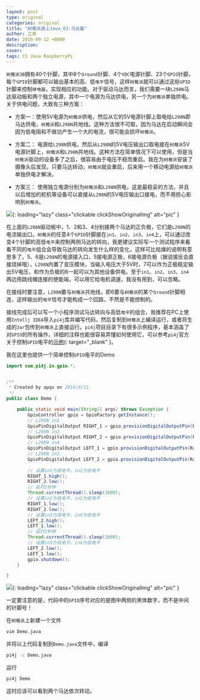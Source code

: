 ```yaml
---
layout: post
type: original
categories: original
title: "树莓派遇上Java_03-马达篇"
author: 立泉
date: 2016-09-12 +0800
description: 
cover: 
tags: CS Java RaspberryPi
---
```


`树莓派3B`拥有40个针脚，其中8个`Ground`针脚、4个`VDC`电源针脚、23个`GPIO`针脚，每个`GPIO`针脚都可以输出基本的高、低`电平`信号，这样`树莓派`就可以通过这些`GPIO`针脚来控制`继电器`，实现相应的功能。对于驱动马达而言，我们需要一块`L298N`马达驱动板和两个独立电源，其中一个电源为马达供电，另一个为`树莓派`单独供电。关于供电问题，大致有三种方案：

* 方案一：使用5V电源为`树莓派`供电，然后从它的5V电源针脚上取电给`L298N`即马达供电，`树莓派`和`L298N`共地线。这种方法很不可取，因为马达在启动瞬间会因为低电阻和不做功产生一个大的电流，很可能会损坏`树莓派`。

* 方案二：
电源给`L298N`供电，然后从`L298N`的5V电压输出口取电接在`树莓派`5V电源针脚上，`树莓派`和`L298N`共地线。这种方法在简单情况下可以使用，但是当`树莓派`驱动的设备多了之后，很容易由于电压不稳而重启。我在为`树莓派`安装了摄像头后发现，只要马达转动，`树莓派`就会重启，后来用一个移动电源给`树莓派`单独供电才解决。

* 方案三：
使用独立电源分别为`树莓派`和`L298N`供电，这是最稳妥的方法，并且以后增加的舵机等设备可以直接从`L298N`的5V电压输出口接电，而不用担心影响到`树莓派`。

![](https://apqx.oss-cn-hangzhou.aliyuncs.com/blog/20160912/l298n.jpg){: loading="lazy" class="clickable clickShowOriginalImg" alt="pic" }

在上面的`L298N`驱动板中，1、2和3、4分别接两个马达的正负极，它们是`L298N`的电流输出口。`树莓派`的任意4个`GPIO`针脚接在`in1`、`in2`、`in3`、`in4`上，可以通过改变4个针脚的高低`电平`来控制两侧马达的转向，我更建议实际写一个测试程序来看看不同的`电平`组合会导致马达的转向发生什么样的变化，这样可比枯燥的说明有意思多了。5、6是`L298N`的电源接入口，5接电源正极，6接电源负极（据说接反会直接烧掉哦），`L298N`内置了变压模块，当输入电压大于5V时，7可以作为正极稳定输出5V电压，和作为负极的6一起可以为其他设备供电。至于`in1`、`in2`、`in3`、`in4`两边用跳线帽连接的使能端，可以用它给电机调速，我没有用到，可以忽略。

在接线时要注意，`L298N`要与`树莓派`共地线，即6要与`树莓派`的某个`Ground`针脚相连，这样输出的`电平`信号才能构成一个回路，不然是不能控制的。

接线完成后可以写一个小程序测试马达转向与高低`电平`的组合，我推荐在PC上使用`Intellj IDEA`导入`pi4j`库并编写代码，然后复制到`树莓派`上编译运行，或者将生成的`Jar`包传到`树莓派`上直接运行。`pi4j`项目目录下有很多示例程序，基本涵盖了对`GPIO`的所有操作，详细的注释也能很容易弄懂如何使用它，可以参考`pi4j`官方关于控制`GPIO`电平的[示例](http://pi4j.com/example/control.html){: target="_blank" }。

我在这里也提供一个简单控制`GPIO`电平的Demo

```java
import com.pi4j.io.gpio.*;


/**
 * Created by apqx on 2016/9/11.
 */
public class Demo {

    public static void main(String[] args) throws Exception {
        GpioController gpio = GpioFactory.getInstance();
        // L298N in1
        GpioPinDigitalOutput RIGHT_1 = gpio.provisionDigitalOutputPin(RaspiPin.GPIO_00, "right_1", PinState.LOW);
        // L298N in2
        GpioPinDigitalOutput RIGHT_2 = gpio.provisionDigitalOutputPin(RaspiPin.GPIO_02, "right_2", PinState.LOW);
        // L298N in4
        GpioPinDigitalOutput LEFT_1 = gpio.provisionDigitalOutputPin(RaspiPin.GPIO_04, "left_1", PinState.LOW);
        // L298N in3
        GpioPinDigitalOutput LEFT_2 = gpio.provisionDigitalOutputPin(RaspiPin.GPIO_03, "left_2", PinState.LOW);
        
        // 设置in1为高电平，in2为低电平
        RIGHT_1.high();
        RIGHT_2.low();
        // 延时2秒钟
        Thread.currentThread().sleep(2000);
        // 设置in1为低电平，in2为低电平
        RIGHT_1.low();
        RIGHT_2.low();
        // 设置in3为高电平，in4为低电平
        LEFT_2.high();
        LEFT_1.low();
        // 延时2秒钟
        Thread.currentThread().sleep(2000);
        // 设置in3为低电平，in4为低电平
        LEFT_2.low();
        LEFT_1.low();
        gpio.shutdown();
    }

}
```

![](https://apqx.oss-cn-hangzhou.aliyuncs.com/blog/20160912/j8header_2b.png){: loading="lazy" class="clickable clickShowOriginalImg" alt="pic" }

一定要注意的是，代码中的`GPIO`序号对应的是图中两侧的黑体数字，而不是中间的针脚号！

在`树莓派`上新建一个文件

```sh
vim Demo.java
```

并将以上代码复制到`Demo.java`文件中，编译

```sh
pi4j -c Demo.java
```

运行

```sh
pi4j Demo
```

这时应该可以看到两个马达依次转动。